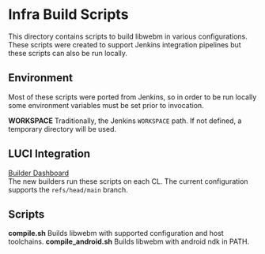 # Infra Build Scripts

This directory contains scripts to build libwebm in various configurations.
These scripts were created to support Jenkins integration pipelines but these
scripts can also be run locally.

## Environment

Most of these scripts were ported from Jenkins, so in order to be run locally
some environment variables must be set prior to invocation.

**WORKSPACE** Traditionally, the Jenkins `WORKSPACE` path. If not defined, a
temporary directory will be used.

## LUCI Integration

[Builder Dashboard](https://ci.chromium/p/open-codecs) \
The new builders run these scripts on each CL. The current configuration
supports the `refs/head/main` branch.

## Scripts

**compile.sh** Builds libwebm with supported configuration and host toolchains.
**compile_android.sh** Builds libwebm with android ndk in PATH.
